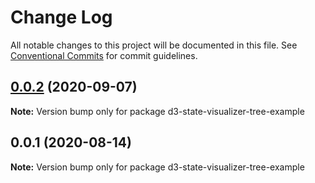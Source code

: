 # Change Log

All notable changes to this project will be documented in this file.
See [Conventional Commits](https://conventionalcommits.org) for commit guidelines.

## [0.0.2](https://github.com/reduxjs/redux-devtools/compare/d3-state-visualizer-tree-example@0.0.1...d3-state-visualizer-tree-example@0.0.2) (2020-09-07)

**Note:** Version bump only for package d3-state-visualizer-tree-example





## 0.0.1 (2020-08-14)

**Note:** Version bump only for package d3-state-visualizer-tree-example
